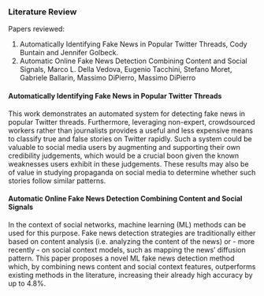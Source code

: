 ### Literature Review

Papers reviewed:

1. Automatically Identifying Fake News in Popular Twitter Threads, Cody Buntain and Jennifer Golbeck.
2. Automatic Online Fake News Detection Combining Content and Social Signals, Marco L. Della Vedova, Eugenio Tacchini, Stefano Moret, Gabriele Ballarin, Massimo DiPierro, Massimo DiPierro

#### Automatically Identifying Fake News in Popular Twitter Threads

This work demonstrates an automated system for detecting fake news in popular Twitter threads. Furthermore, leveraging non-expert, crowdsourced workers rather than journalists provides a useful and less expensive means to classify true and false stories on Twitter rapidly. Such a system could be valuable to social media users by augmenting and supporting their own credibility judgements, which would be a crucial boon given the known weaknesses users exhibit in these judgements. These results may also be of value in studying propaganda on social media to determine whether such stories follow similar patterns.

#### Automatic Online Fake News Detection Combining Content and Social Signals

In the context of social networks, machine learning (ML) methods can be used for this purpose. Fake news detection strategies are traditionally either based on content analysis (i.e. analyzing the content of the news) or - more recently - on social context models, such as mapping the news’ diffusion pattern. This paper proposes a novel ML fake news detection method which, by combining news content and social context features, outperforms existing methods in the literature, increasing their already high accuracy by up to 4.8%.
